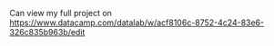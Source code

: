 Can view my full project on
https://www.datacamp.com/datalab/w/acf8106c-8752-4c24-83e6-326c835b963b/edit
